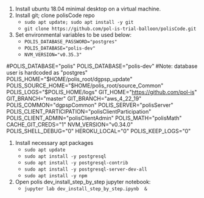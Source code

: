 1. Install ubuntu 18.04 minimal desktop on a virtual machine.
1. Install git; clone polisCode repo
     * `sudo apt update; sudo apt install -y git`
     * `git clone https://github.com/pol-is-trial-balloon/polisCode.git`
1. Set environmental variables to be used below:
     * `POLIS_DATABASE_PASSWORD="postgres"`
     * `POLIS_DATABASE="polis-dev"`
     * `NVM_VERSION="v0.35.3"`


#POLIS_DATABASE="polis"
POLIS_DATABASE="polis-dev"
#Note: database user is hardcoded as "postgres"
POLIS_HOME="$HOME/polis_root/dgpsp_update"
POLIS_SOURCE_HOME="$HOME/polis_root/source_Common"
POLIS_LOGS="$POLIS_HOME/logs"
GIT_HOME="https://github.com/pol-is"
GIT_BRANCH="master"
GIT_BRANCH="aws_4_22_19"
POLIS_COMMON="dgpspCommon"
POLIS_SERVER="polisServer"
POLIS_CLIENT_PARTICIPATION="polisClientParticipation"
POLIS_CLIENT_ADMIN="polisClientAdmin"
POLIS_MATH="polisMath"
CACHE_GIT_CREDS="1"
NVM_VERSION="v0.34.0"
POLIS_SHELL_DEBUG="0"
HEROKU_LOCAL="0"
POLIS_KEEP_LOGS="0"

1. Install necessary apt packages
     * `sudo apt update`
     * `sudo apt install -y postgresql`
     * `sudo apt install -y postgresql-contrib`
     * `sudo apt install -y postgresql-server-dev-all`
     * `sudo apt install -y npm`
1. Open polis dev_install_step_by_step jupyter notebook:
     * `jupyter lab dev_install_step_by_step.ipynb  &`

